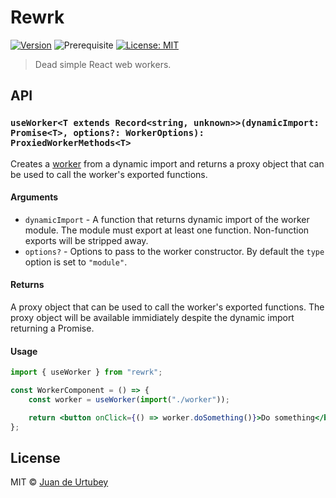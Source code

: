 # Rewrk

[![Version](https://img.shields.io/npm/v/sgex.svg)](https://www.npmjs.com/package/rewrk)
![Prerequisite](https://img.shields.io/badge/node-%3E%3D16-blue.svg)
[![License: MIT](https://img.shields.io/badge/License-MIT-yellow.svg)](#)

> Dead simple React web workers.

## API

### `useWorker<T extends Record<string, unknown>>(dynamicImport: Promise<T>, options?: WorkerOptions): ProxiedWorkerMethods<T>`

Creates a [worker](https://developer.mozilla.org/en-US/docs/Web/API/Worker) from a dynamic import and returns a proxy object that can be used to call the worker's exported functions.

#### Arguments

-   `dynamicImport` - A function that returns dynamic import of the worker module. The module must export at least one function. Non-function exports will be stripped away.
-   `options?` - Options to pass to the worker constructor. By default the `type` option is set to `"module"`.

#### Returns

A proxy object that can be used to call the worker's exported functions. The proxy object will be available immidiately despite the dynamic import returning a Promise.

#### Usage

```jsx
import { useWorker } from "rewrk";

const WorkerComponent = () => {
    const worker = useWorker(import("./worker"));

    return <button onClick={() => worker.doSomething()}>Do something</button>;
};
```

## License

MIT © [Juan de Urtubey](https://jdeurt.xyz)
